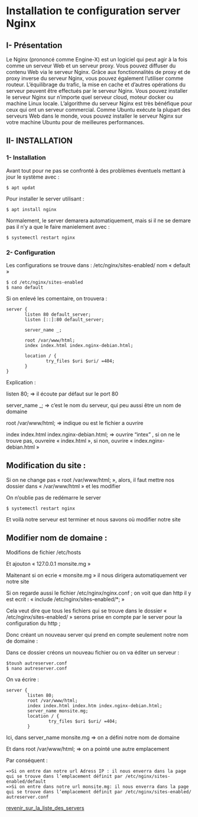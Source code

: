 # Installation te configuration server Nginx
## I- Présentation
Le Nginx (prononcé comme Engine-X) est un logiciel qui peut agir à la fois comme un serveur Web et un serveur proxy. Vous pouvez diffuser du contenu Web via le serveur Nginx. Grâce aux fonctionnalités de proxy et de proxy inverse du serveur Nginx, vous pouvez également l’utiliser comme routeur. L’équilibrage du trafic, la mise en cache et d’autres opérations du serveur peuvent être effectués par le serveur Nginx. Vous pouvez installer le serveur Nginx sur n’importe quel serveur cloud, moteur docker ou machine Linux locale. L’algorithme du serveur Nginx est très bénéfique pour ceux qui ont un serveur commercial. Comme Ubuntu exécute la plupart des serveurs Web dans le monde, vous pouvez installer le serveur Nginx sur votre machine Ubuntu pour de meilleures performances.

## II- INSTALLATION
### 1- Installation
Avant tout pour ne pas se confronté à des problèmes éventuels mettant à jour le système avec :
```
$ apt updat
```
Pour installer le server utilisant :
```
$ apt install nginx
```
Normalement, le server demarera automatiquement, mais si il ne se demare pas il n’y a que le faire manielement avec :
```
$ systemectl restart nginx
```

### 2- Configuration
Les configurations se trouve dans : /etc/nginx/sites-enabled/ nom « default »
```
$ cd /etc/nginx/sites-enabled
$ nano default
```

Si on enlevé les comentaire, on trouvera : 

```
server {
       listen 80 default_server;
       listen [::]:80 default_server;

       server_name _;

       root /var/www/html;
       index index.html index.nginx-debian.html;

       location / {
               try_files $uri $uri/ =404;
       }
}
```

Explication :

listen 80; => il écoute par défaut sur le port 80    

server_name _; => c’est le nom du serveur, qui peu aussi être un nom de domaine     

root /var/www/html; => indique ou est le fichier a ouvrire    

index index.html index.nginx-debian.html; => ouvrire “intex” , si on ne le trouve pas, ouvreire « index.html », si non, ouvrire « index.nginx-debian.html »     

## Modification du site :
Si on ne change pas « root /var/www/html; », alors, il faut mettre nos dossier dans « /var/www/html » et les modifier      

On n’oublie pas de redémarre le server      

```
$ systemectl restart nginx 
```
Et voilà notre serveur est terminer et nous savons où modifier notre site

## Modifier nom de domaine :
Modifions de fichier /etc/hosts     

Et ajouton « 127.0.0.1       monsite.mg »       

Maitenant si on ecrie « monsite.mg » il nous dirigera automatiquement ver notre site        

Si on regarde aussi le fichier /etc/nginx/nginx.conf ; on voit que dan http il y est ecrit : « include /etc/nginx/sites-enabled/*; »       

Cela veut dire que tous les fichiers qui se trouve dans le dossier « /etc/nginx/sites-enabled/ » serons prise en compte par le server pour la configuration du http ;             

Donc créant un nouveau server qui prend en compte seulement notre nom de domaine :               

Dans ce dossier créons un nouveau fichier ou on va éditer un serveur :             

```
$toush autreserver.conf
$ nano autreserver.conf
```
On va écrire :
```
server {
        listen 80;
        root /var/www/html;
        index index.html index.htm index.nginx-debian.html;
        server_name monsite.mg;
        location / {
                try_files $uri $uri/ =404;
        }
```

Ici, dans server_name monsite.mg => on a défini notre nom de domaine                

Et dans root /var/www/html; => on a pointé une autre emplacement               

Par conséquent :              

	=>Si on entre dan notre url Adress IP : il nous enverra dans la page qui se trouve dans l’emplacement définit par /etc/nginx/sites-enabled/default                       
	=>Si on entre dans notre url monsite.mg: il nous enverra dans la page qui se trouve dans l’emplacement définit par /etc/nginx/sites-enabled/ autreserver.conf                      





[revenir_sur_la_liste_des_servers](https://github.com/heiherilala/servers)